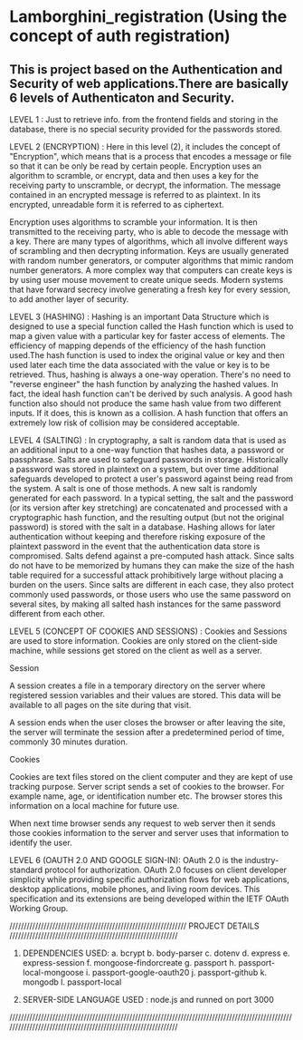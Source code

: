 # Lamborghini_registration (Using the concept of auth registration)
This is project based on the Authentication and Security of web applications.There are basically 6 levels of Authenticaton and Security.
----------------------------------------------------
LEVEL 1 :
Just to retrieve info. from the frontend fields and storing in the database, there is no special security provided for the passwords stored.



LEVEL 2 (ENCRYPTION) :
Here in this level (2), it includes the concept of "Encryption", which means that is a process that encodes a message or file so that it can be only be read by certain people.
Encryption uses an algorithm to scramble, or encrypt, data and then uses a key for the receiving party to unscramble, or decrypt, the information. 
The message contained in an encrypted message is referred to as plaintext. In its encrypted, unreadable form it is referred to as ciphertext.

Encryption uses algorithms to scramble your information. It is then transmitted to the receiving party, who is able to decode the message with a key.
There are many types of algorithms, which all involve different ways of scrambling and then decrypting information.
Keys are usually generated with random number generators, or computer algorithms that mimic random number generators.
A more complex way that computers can create keys is by using user mouse movement to create unique seeds. 
Modern systems that have forward secrecy involve generating a fresh key for every session, to add another layer of security.



LEVEL 3 (HASHING) :
Hashing is an important Data Structure which is designed to use a special function called the Hash function which is used to map a given value with a particular key for faster access of elements. 
The efficiency of mapping depends of the efficiency of the hash function used.The hash function is used to index the original value or key and then used later each time the data associated with the value or key is to be retrieved.
Thus, hashing is always a one-way operation. There's no need to "reverse engineer" the hash function by analyzing the hashed values. In fact, the ideal hash function can't be derived by such analysis. 
A good hash function also should not produce the same hash value from two different inputs. If it does, this is known as a collision. 
A hash function that offers an extremely low risk of collision may be considered acceptable.



LEVEL 4 (SALTING) :
In cryptography, a salt is random data that is used as an additional input to a one-way function that hashes data, a password or passphrase.
Salts are used to safeguard passwords in storage. Historically a password was stored in plaintext on a system, but over time additional safeguards developed to protect a user's password against being read from the system. A salt is one of those methods.
A new salt is randomly generated for each password. In a typical setting, the salt and the password (or its version after key stretching) are concatenated and processed with a cryptographic hash function, and the resulting output (but not the original password) is stored with the salt in a database.
Hashing allows for later authentication without keeping and therefore risking exposure of the plaintext password in the event that the authentication data store is compromised.
Salts defend against a pre-computed hash attack.
Since salts do not have to be memorized by humans they can make the size of the hash table required for a successful attack prohibitively large without placing a burden on the users.
Since salts are different in each case, they also protect commonly used passwords, or those users who use the same password on several sites, by making all salted hash instances for the same password different from each other. 



LEVEL 5 (CONCEPT OF COOKIES AND SESSIONS) :
Cookies and Sessions are used to store information. Cookies are only stored on the client-side machine, while sessions get stored on the client as well as a server.

Session

A session creates a file in a temporary directory on the server where registered session variables and their values are stored. This data will be available to all pages on the site during that visit.

A session ends when the user closes the browser or after leaving the site, the server will terminate the session after a predetermined period of time, commonly 30 minutes duration.

Cookies

Cookies are text files stored on the client computer and they are kept of use tracking purpose. Server script sends a set of cookies to the browser. For example name, age, or identification number etc. The browser stores this information on a local machine for future use.

When next time browser sends any request to web server then it sends those cookies information to the server and server uses that information to identify the user.



LEVEL 6 (OAUTH 2.0 AND GOOGLE SIGN-IN):
OAuth 2.0 is the industry-standard protocol for authorization. 
OAuth 2.0 focuses on client developer simplicity while providing specific authorization flows for web applications, desktop applications, mobile phones, and living room devices. 
This specification and its extensions are being developed within the IETF OAuth Working Group. 



 //////////////////////////////////////////////////////////////
PROJECT DETAILS ///////////////////////////////////////////////////////////
1. DEPENDENCIES USED: 
  a. bcrypt
  b. body-parser
  c. dotenv
  d. express
  e. express-session
  f. mongoose-findorcreate
  g. passport
  h. passport-local-mongoose
  i. passport-google-oauth20
  j. passport-github
  k. mongodb
  l. passport-local
  
 2. SERVER-SIDE LANGUAGE USED : node.js and runned on port 3000

//////////////////////////////////////////////////////////////////////////////////////////////////////////////////////////////////////////////////////////////
